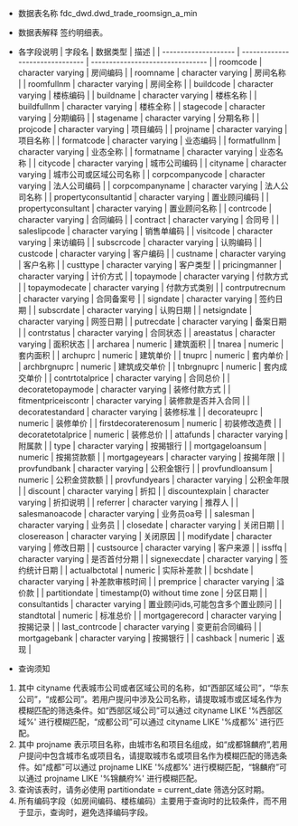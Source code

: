 - 数据表名称
fdc_dwd.dwd_trade_roomsign_a_min

- 数据表解释
签约明细表。

- 各字段说明
| 字段名               | 数据类型                        | 描述                             |
| -------------------- | ------------------------------- | -------------------------------- |
| roomcode             | character varying               | 房间编码                         |
| roomname             | character varying               | 房间名称                         |
| roomfullnm           | character varying               | 房间全称                         |
| buildcode            | character varying               | 楼栋编码                         |
| buildname            | character varying               | 楼栋名称                         |
| buildfullnm          | character varying               | 楼栋全称                         |
| stagecode            | character varying               | 分期编码                         |
| stagename            | character varying               | 分期名称                         |
| projcode             | character varying               | 项目编码                         |
| projname             | character varying               | 项目名称                         |
| formatcode           | character varying               | 业态编码                         |
| formatfullnm         | character varying               | 业态全称                         |
| formatname           | character varying               | 业态名称                         |
| citycode             | character varying               | 城市公司编码                     |
| cityname             | character varying               | 城市公司或区域公司名称             |
| corpcompanycode      | character varying               | 法人公司编码                     |
| corpcompanyname      | character varying               | 法人公司名称                     |
| propertyconsultantid | character varying               | 置业顾问编码                     |
| propertyconsultant   | character varying               | 置业顾问名称                     |
| contrcode            | character varying               | 合同编码                         |
| contract             | character varying               | 合同号                           |
| saleslipcode         | character varying               | 销售单编码                       |
| visitcode            | character varying               | 来访编码                         |
| subscrcode           | character varying               | 认购编码                         |
| custcode             | character varying               | 客户编码                         |
| custname             | character varying               | 客户名称                         |
| custtype             | character varying               | 客户类型                         |
| pricingmanner        | character varying               | 计价方式                         |
| topaymode            | character varying               | 付款方式                         |
| topaymodecate        | character varying               | 付款方式类别                     |
| contrputrecnum       | character varying               | 合同备案号                       |
| signdate             | character varying               | 签约日期                         |
| subscrdate           | character varying               | 认购日期                         |
| netsigndate          | character varying               | 网签日期                         |
| putrecdate           | character varying               | 备案日期                         |
| contrstatus          | character varying               | 合同状态                         |
| areastatus           | character varying               | 面积状态                         |
| archarea             | numeric                         | 建筑面积                         |
| tnarea               | numeric                         | 套内面积                         |
| archuprc             | numeric                         | 建筑单价                         |
| tnuprc               | numeric                         | 套内单价                         |
| archbrgnuprc         | numeric                         | 建筑成交单价                     |
| tnbrgnuprc           | numeric                         | 套内成交单价                     |
| contrtotalprice      | character varying               | 合同总价                         |
| decoratetopaymode    | character varying               | 装修付款方式                     |
| fitmentpriceiscontr  | character varying               | 装修款是否并入合同               |
| decoratestandard     | character varying               | 装修标准                         |
| decorateuprc         | numeric                         | 装修单价                         |
| firstdecoraterenosum | numeric                         | 初装修改造费                     |
| decoratetotalprice   | numeric                         | 装修总价                         |
| attafunds            | character varying               | 附属款                           |
| type                 | character varying               | 按揭银行                         |
| mortgageloansum      | numeric                         | 按揭贷款额                       |
| mortgageyears        | character varying               | 按揭年限                         |
| provfundbank         | character varying               | 公积金银行                       |
| provfundloansum      | numeric                         | 公积金贷款额                     |
| provfundyears        | character varying               | 公积金年限                       |
| discount             | character varying               | 折扣                             |
| discountexplain      | character varying               | 折扣说明                         |
| referrer             | character varying               | 推荐人                           |
| salesmanoacode       | character varying               | 业务员oa号                       |
| salesman             | character varying               | 业务员                           |
| closedate            | character varying               | 关闭日期                         |
| closereason          | character varying               | 关闭原因                         |
| modifydate           | character varying               | 修改日期                         |
| custsource           | character varying               | 客户来源                         |
| issffq               | character varying               | 是否首付分期                     |
| signexecdate         | character varying               | 签约统计日期                     |
| actualbctotal        | numeric                         | 实际补差款                       |
| bcshdate             | character varying               | 补差款审核时间                   |
| premprice            | character varying               | 溢价款                           |
| partitiondate        | timestamp(0) without  time zone | 分区日期                         |
| consultantids        | character varying               | 置业顾问ids,可能包含多个置业顾问 |
| standtotal           | numeric                         | 标准总价                         |
| mortgagerecord       | character varying               | 按揭记录                         |
| last_contrcode       | character varying               | 变更前合同编码                   |
| mortgagebank         | character varying               | 按揭银行                         |
| cashback             | numeric                         | 返现                             |

- 查询须知
1. 其中 cityname 代表城市公司或者区域公司的名称，如“西部区域公司”，“华东公司”，“成都公司”。若用户提问中涉及公司名称，请提取城市或区域名作为模糊匹配的筛选条件。如“西部区域公司”可以通过 cityname LIKE '%西部区域%' 进行模糊匹配，“成都公司”可以通过 cityname LIKE '%成都%' 进行匹配。
2. 其中 projname 表示项目名称，由城市名和项目名组成，如“成都锦麟府”,若用户提问中包含城市名或项目名，请提取城市名或项目名作为模糊匹配的筛选条件。如“成都”可以通过 projname LIKE '%成都%' 进行模糊匹配，“锦麟府”可以通过 projname LIKE '%锦麟府%' 进行模糊匹配。
3. 查询该表时，请务必使用 partitiondate = current_date 筛选分区时期。
4. 所有编码字段（如房间编码、楼栋编码）主要用于查询时的比较条件，而不用于显示，查询时，避免选择编码字段。
